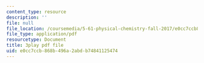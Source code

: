 ```yaml
---
content_type: resource
description: ''
file: null
file_location: /coursemedia/5-61-physical-chemistry-fall-2017/e0cc7ccb868b496a2abdb74841125474_BEs4K6LSGzo.pdf
file_type: application/pdf
resourcetype: Document
title: 3play pdf file
uid: e0cc7ccb-868b-496a-2abd-b74841125474
---
```


